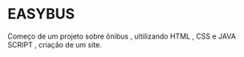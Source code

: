 # EASYBUS
Começo de um projeto sobre ônibus , ultilizando HTML , CSS e JAVA SCRIPT , criação de um site.
